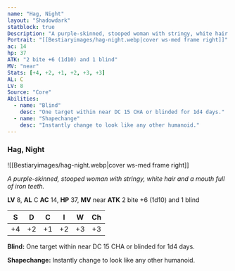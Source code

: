 ```yaml
---
name: "Hag, Night"
layout: "Shadowdark"
statblock: true
Description: "A purple-skinned, stooped woman with stringy, white hair and a mouth full of iron teeth."
Portrait: "[[Bestiaryimages/hag-night.webp|cover ws-med frame right]]"
ac: 14
hp: 37
ATK: "2 bite +6 (1d10) and 1 blind"
MV: "near"
Stats: [+4, +2, +1, +2, +3, +3]
AL: C
LV: 8
Source: "Core"
Abilities:
  - name: "Blind"
    desc: "One target within near DC 15 CHA or blinded for 1d4 days."
  - name: "Shapechange"
    desc: "Instantly change to look like any other humanoid."
---
```


### Hag, Night

![[Bestiaryimages/hag-night.webp|cover ws-med frame right]]

_A purple-skinned, stooped woman with stringy, white hair and a mouth full of iron teeth._

**LV** 8, **AL** C
**AC** 14, **HP** 37, **MV** near
**ATK** 2 bite +6 (1d10) and 1 blind

|  S  |  D  |  C  |  I  |  W  |  Ch  |
|:---:|:---:|:---:|:---:|:---:|:----:|
| +4 | +2 | +1 | +2 | +3 | +3 |

**Blind:** One target within near DC 15 CHA or blinded for 1d4 days.

**Shapechange:** Instantly change to look like any other humanoid.

